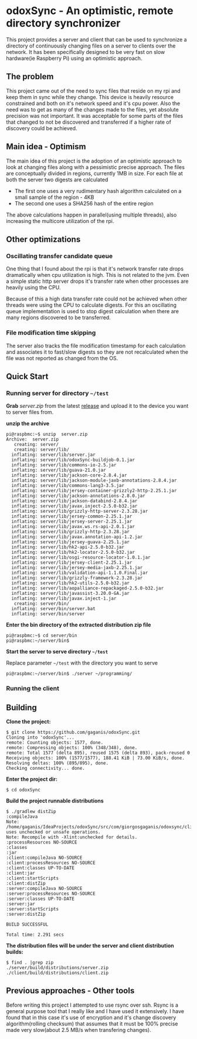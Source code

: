 # odoxSync - An optimistic, remote directory synchronizer

This project provides a server and client that can be used
to synchronize a directory of continuously changing files on
a server to clients over the network. It has been
specifically designed to be very fast on slow hardware(ie
Raspberry Pi) using an optimistic approach.

## The problem

This project came out of the need to sync files that reside
on my rpi and keep them in sync while they change. This
device is heavily resource constrained and both on it's
network speed and it's cpu power. Also the need was to get
as many of the changes made to the files, yet absolute
precision was not important. It was acceptable for some
parts of the files that changed to not be discovered and
transferred if a higher rate of discovery could be achieved.

## Main idea - Optimism

The main idea of this project is the adoption of an
optimistic approach to look at changing files along with a
pessimistic precise approach. The files are conceptually
divided in regions, currently 1MB in size. For each file at
both the server two digests are calculated

 - The first one uses a very rudimentary hash algorithm
   calculated on a small sample of the region - 4KB
 - The second one uses a SHA256 hash of the entire region

The above calculations happen in parallel(using multiple
threads), also increasing the multicore utilization of the
rpi. 

## Other optimizations

### Oscillating transfer candidate queue

One thing that I found about the rpi is that it's network
transfer rate drops dramatically when cpu utilization is
high. This is not related to the jvm. Even a simple static
http server drops it's transfer rate when other processes
are heavily using the CPU.

Because of this a high data transfer rate could not be
achieved when other threads were using the CPU to calculate
digests. For this an oscillating queue implementation is
used to stop digest calculation when there are many regions
discovered to be transferred.

### File modification time skipping

The server also tracks  the file modification timestamp for
each calculation and associates it to fast/slow digests so
they are not recalculated when the file was not reported as
changed from the OS.

## Quick Start

### Running server for directory `~/test`

__Grab__ _server.zip_ from the latest [release](https://github.com/gaganis/odoxSync/releases)
and upload it to the device you want to server files from.

__unzip the archive__
```
pi@raspbmc:~$ unzip  server.zip
Archive:  server.zip
   creating: server/
   creating: server/lib/
  inflating: server/lib/server.jar
  inflating: server/lib/odoxSync-buildjob-0.1.jar
  inflating: server/lib/commons-io-2.5.jar
  inflating: server/lib/guava-21.0.jar
  inflating: server/lib/jackson-core-2.8.4.jar
  inflating: server/lib/jackson-module-jaxb-annotations-2.8.4.jar
  inflating: server/lib/commons-lang3-3.5.jar
  inflating: server/lib/jersey-container-grizzly2-http-2.25.1.jar
  inflating: server/lib/jackson-annotations-2.8.0.jar
  inflating: server/lib/jackson-databind-2.8.4.jar
  inflating: server/lib/javax.inject-2.5.0-b32.jar
  inflating: server/lib/grizzly-http-server-2.3.28.jar
  inflating: server/lib/jersey-common-2.25.1.jar
  inflating: server/lib/jersey-server-2.25.1.jar
  inflating: server/lib/javax.ws.rs-api-2.0.1.jar
  inflating: server/lib/grizzly-http-2.3.28.jar
  inflating: server/lib/javax.annotation-api-1.2.jar
  inflating: server/lib/jersey-guava-2.25.1.jar
  inflating: server/lib/hk2-api-2.5.0-b32.jar
  inflating: server/lib/hk2-locator-2.5.0-b32.jar
  inflating: server/lib/osgi-resource-locator-1.0.1.jar
  inflating: server/lib/jersey-client-2.25.1.jar
  inflating: server/lib/jersey-media-jaxb-2.25.1.jar
  inflating: server/lib/validation-api-1.1.0.Final.jar
  inflating: server/lib/grizzly-framework-2.3.28.jar
  inflating: server/lib/hk2-utils-2.5.0-b32.jar
  inflating: server/lib/aopalliance-repackaged-2.5.0-b32.jar
  inflating: server/lib/javassist-3.20.0-GA.jar
  inflating: server/lib/javax.inject-1.jar
   creating: server/bin/
  inflating: server/bin/server.bat
  inflating: server/bin/server
```

__Enter the bin directory of the extracted distribution zip file__
```
pi@raspbmc:~$ cd server/bin
pi@raspbmc:~/server/bin$
```

__Start the server to serve directory `~/test`__ 

Replace parameter `~/test` with the directory you want to serve

```
pi@raspbmc:~/server/bin$ ./server ~/programming/
```

### Running the client



## Building

__Clone the project:__
```
$ git clone https://github.com/gaganis/odoxSync.git
Cloning into 'odoxSync'...
remote: Counting objects: 1577, done.
remote: Compressing objects: 100% (348/348), done.
remote: Total 1577 (delta 895), reused 1575 (delta 893), pack-reused 0
Receiving objects: 100% (1577/1577), 188.41 KiB | 73.00 KiB/s, done.
Resolving deltas: 100% (895/895), done.
Checking connectivity... done.
```

__Enter the project dir:__
```
$ cd odoxSync
```

__Build the project runnable distributions__
```
$ ./gradlew distZip
:compileJava
Note: /home/gaganis/IdeaProjects/odoxSync/src/com/giorgosgaganis/odoxsync/client/FileOperations.java uses unchecked or unsafe operations.
Note: Recompile with -Xlint:unchecked for details.
:processResources NO-SOURCE
:classes
:jar
:client:compileJava NO-SOURCE
:client:processResources NO-SOURCE
:client:classes UP-TO-DATE
:client:jar
:client:startScripts
:client:distZip
:server:compileJava NO-SOURCE
:server:processResources NO-SOURCE
:server:classes UP-TO-DATE
:server:jar
:server:startScripts
:server:distZip

BUILD SUCCESSFUL

Total time: 2.291 secs
```

__The distribution files will be under the server and client distribution builds:__
```
$ find . |grep zip
./server/build/distributions/server.zip
./client/build/distributions/client.zip
```

## Previous approaches - Other tools

Before writing this project I attempted to use rsync over
ssh. Rsync is a general purpose tool that I really like and
I have used it extensively. I have found that in this case
it's use of encryption and it's change discovery
algorithm(rolling checksum) that assumes that it must be
100% precise made very slow(about 2.5 MB/s when transfering
changes). 
 
